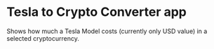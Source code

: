 
# Tesla to Crypto Converter app

Shows how much a Tesla Model costs (currently only USD value) in a selected cryptocurrency.

